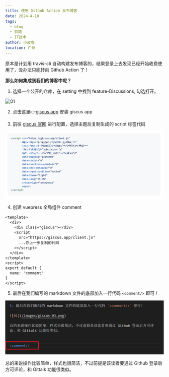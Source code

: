 ```yaml
---
title: 使用 Github Action 发布博客
date: 2024-4-18
tags: 
  - blog
  - 前端
  - IT技术
author: 小皮咖
location: 广州  
---
```


原本是计划用 travis-cli 自动构建发布博客的，结果登录上去发现已经开始收费使用了，没办法只能转向 Github Action 了！

<!-- more -->

**那么如何集成到我们的博客中呢？**

1. 选择一个公开的仓库，在 setting 中找到 feature-Discussions, 勾选打开。

![01](/images/giscus-01.png)

2. 点击这里👉[giscus app](https://github.com/apps/giscus) 安装 giscus app

3. 前往 [giscus 官网](https://giscus.app/zh-CN) 进行配置，选择主题后复制生成的 script 标签代码

![01](/images/giscus-02.png)

4. 创建 vuepress 全局组件 comment

```vue
<template>
  <div>
    <div class="giscus"></div>
    <script
      src="https://giscus.app/client.js"
      ...你上一步复制的代码
    ></script>
  </div>
</template>
<script>
export default {
  name: 'comment'
}
</script>
```
5. 最后在我们编写的 markdown 文件的底部加入一行代码 `<comment/>` 即可！

![01](/images/giscus-03.png)

总的来说操作比较简单，样式也很简洁，不过前提是该读者要通过 Github 登录后方可评论，和 Gittalk 功能很类似。


<comment/>